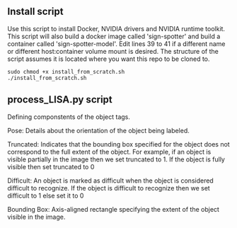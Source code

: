 ## Install script
Use this script to install Docker, NVIDIA drivers and NVIDIA runtime toolkit. This script will also build a docker image called 'sign-spotter' and build a container called 'sign-spotter-model'. Edit lines 39 to 41 if a different name or different host:container volume mount is desired. The structure of the script assumes it is located where you want this repo to be cloned to.

    sudo chmod +x install_from_scratch.sh
    ./install_from_scratch.sh
    
    
 ## process_LISA.py script
 
 Defining componstents of the object tags.
   
 Pose: 
            Details about the orientation of the object being labeled.
            
 Truncated:
            Indicates that the bounding box specified for the object does 
            not correspond to the full extent of the object. For example, 
            if an object is visible partially in the image then we set truncated 
            to 1. If the object is fully visible then set truncated to 0

Difficult:
            An object is marked as difficult when the object is considered 
            difficult to recognize. If the object is difficult to recognize 
            then we set difficult to 1 else set it to 0 
            
Bounding Box:
            Axis-aligned rectangle specifying the extent of the object visible in the image.
